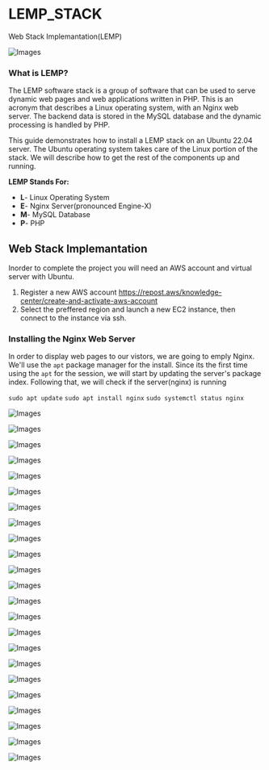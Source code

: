 # LEMP_STACK
Web Stack Implemantation(LEMP)

![Images](images/lemp.jpg)

### What is LEMP?

The LEMP software stack is a group of software that can be used to serve dynamic web pages and web applications written in PHP. This is an acronym that describes a Linux operating system, with an Nginx web server. The backend data is stored in the MySQL database and the dynamic processing is handled by PHP.

This guide demonstrates how to install a LEMP stack on an Ubuntu 22.04 server. The Ubuntu operating system takes care of the Linux portion of the stack. We will describe how to get the rest of the components up and running.

**LEMP Stands For:**

- **L**- Linux Operating System
- **E**- Nginx Server(pronounced Engine-X)
- **M**- MySQL Database
- **P**- PHP


## Web Stack Implemantation

Inorder to complete the project you will need an AWS account and virtual server with Ubuntu.

1. Register a new AWS account https://repost.aws/knowledge-center/create-and-activate-aws-account
2. Select the preffered region and launch a new EC2 instance, then connect to the instance via ssh.


### Installing the Nginx Web Server

In order to display web pages to our vistors, we are going to emply Nginx. We'll use the `apt` package manager for the install. Since its the first time using the `apt` for the session, we will start by updating the server's package index. Following that, we will check if the server(nginx) is running

`sudo apt update`
`sudo apt install nginx`
`sudo systemctl status nginx`

![Images](images/Screenshot_1.png)

![Images](images/Screenshot_2.png)

![Images](images/Screenshot_3.png)

![Images](images/Screenshot_4.png)

![Images](images/Screenshot_5.png)

![Images](images/Screenshot_6.png)

![Images](images/Screenshot_7.png)

![Images](images/Screenshot_8.png)

![Images](images/Screenshot_9.png)

![Images](images/Screenshot_10.png)

![Images](images/Screenshot_11.png)

![Images](images/Screenshot_12.png)

![Images](images/Screenshot_13.png)

![Images](images/Screenshot_14.png)

![Images](images/Screenshot_15.png)

![Images](images/Screenshot_16.png)

![Images](images/Screenshot_17.png)

![Images](images/Screenshot_18.png)

![Images](images/Screenshot_19.png)

![Images](images/Screenshot_20.png)

![Images](images/Screenshot_21.png)

![Images](images/Screenshot_22.png)

![Images](images/Screenshot_23.png)
